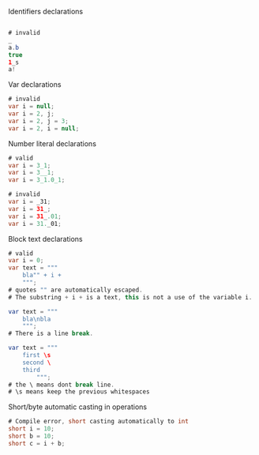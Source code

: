 Identifiers declarations
```java

# invalid
_
a.b
true
1_s
a!
```

Var declarations
```java
# invalid
var i = null;
var i = 2, j;
var i = 2, j = 3;
var i = 2, i = null;

```

Number literal declarations
```java
# valid
var i = 3_1;
var i = 3__1;
var i = 3_1.0_1;

# invalid
var i = _31;
var i = 31_;
var i = 31_.01;
var i = 31._01;
```

Block text declarations
```java
# valid
var i = 0;
var text = """
	bla"" + i + 
	""";
# quotes "" are automatically escaped.
# The substring + i + is a text, this is not a use of the variable i.

var text = """
	bla\nbla
	""";
# There is a line break.

var text = """
	first \s
	second \
	third
        """;
# the \ means dont break line.
# \s means keep the previous whitespaces
```

Short/byte automatic casting in operations
```java
# Compile error, short casting automatically to int
short i = 10;
short b = 10;
short c = i + b;

```
